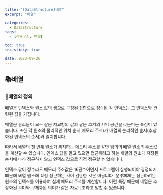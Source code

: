 ```yaml
---
title: "[DataStructure]배열"
excerpt: "배열"

categories:
  - DataStructure
tags:
  - [자료구조, 배열]

toc: true
toc_sticky: true

date: 2023-09-26
---
```


## 📚배열
### 📄배열의 정의
배열은 인덱스와 원소 값의 쌍으로 구성된 집합으로 정의된 각 인덱스는 그 인덱스와 관련된 값을 가집니다.

배열은 원소들이 모두 같은 자료형의 값과 같은 크기의 기억 공간을 갖는다는 특징이 있습니다. 또한 각 원소의 물리적인 위치 순서(메모리 주소)가 배열의 논리적인 순서(추상화된 인덱스의 순서)와 일치합니다.

따라서 배열의 첫 번째 원소가 위치하는 메모리 주소를 알면 임의의 배열 원소의 주소값을 계산할 수 있습니다. 인덱스 값을 알고 있으면 접근하려고 하는 배열의 원소가 저장된 순서에 따라 접근하지 않고 인덱스 값으로 직접 접근할 수 있습니다.

인덱스 값이 정수라도 메모리 주소값은 16진수이면서 프로그램이 실행되어야 결정되기 때문에 배열 원소에 직접 접근하는 것이 간단한 것은 아닙니다. 운영체제는 접근하려는 원소의 인덱스를 이용하여 실제 메모리 주소를 계산합니다. 이런 특징 때문에 배열은 추상화된 의미와 구체화된 의미가 같은 자료구조라고 말할 수 있습니다.

<br><br>